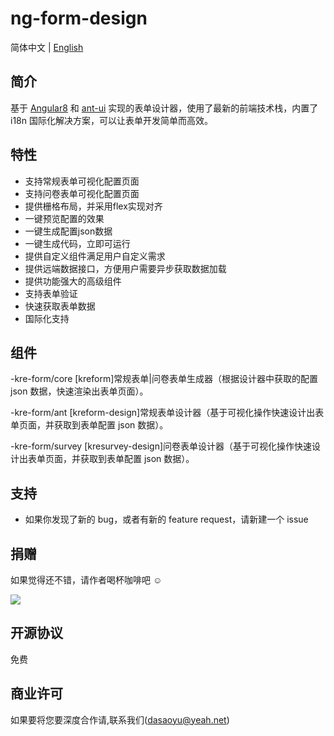 # ng-form-design

简体中文 | [English](./README.md)

## 简介

基于 [Angular8](https://angular.io) 和 [ant-ui](https://github.com/NG-ZORRO/ng-zorro-antd) 实现的表单设计器，使用了最新的前端技术栈，内置了 i18n 国际化解决方案，可以让表单开发简单而高效。


## 特性

* 支持常规表单可视化配置页面
* 支持问卷表单可视化配置页面
* 提供栅格布局，并采用flex实现对齐
* 一键预览配置的效果
* 一键生成配置json数据
* 一键生成代码，立即可运行
* 提供自定义组件满足用户自定义需求
* 提供远端数据接口，方便用户需要异步获取数据加载
* 提供功能强大的高级组件
* 支持表单验证
* 快速获取表单数据
* 国际化支持

## 组件

-kre-form/core [kreform]常规表单|问卷表单生成器（根据设计器中获取的配置 json 数据，快速渲染出表单页面）。

-kre-form/ant [kreform-design]常规表单设计器（基于可视化操作快速设计出表单页面，并获取到表单配置 json 数据）。 

-kre-form/survey [kresurvey-design]问卷表单设计器（基于可视化操作快速设计出表单页面，并获取到表单配置 json 数据）。

## 支持

* 如果你发现了新的 bug，或者有新的 feature request，请新建一个 issue

## 捐赠 

如果觉得还不错，请作者喝杯咖啡吧 ☺

![](https://picabstract-preview-ftn.weiyun.com/ftn_pic_abs_v3/cdb90adef9a2c41c941c424c75ff4ff1889692770fc27fa360dec97d1719573538ed25205fa952a14d1d38435c193c0a?pictype=scale&from=30113&version=3.3.3.3&uin=1502543012&fname=wechat.jpg&size=750)


## 开源协议

免费
 

## 商业许可

如果要将您要深度合作请,联系我们(dasaoyu@yeah.net)